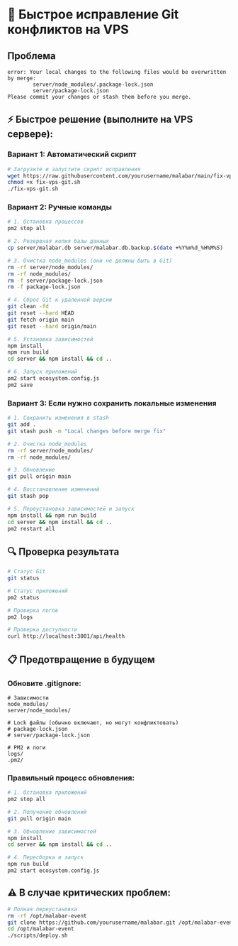 # 🚨 Быстрое исправление Git конфликтов на VPS

## Проблема
```
error: Your local changes to the following files would be overwritten by merge:
        server/node_modules/.package-lock.json
        server/package-lock.json
Please commit your changes or stash them before you merge.
```

## ⚡ Быстрое решение (выполните на VPS сервере):

### Вариант 1: Автоматический скрипт
```bash
# Загрузите и запустите скрипт исправления
wget https://raw.githubusercontent.com/yourusername/malabar/main/fix-vps-git.sh
chmod +x fix-vps-git.sh
./fix-vps-git.sh
```

### Вариант 2: Ручные команды
```bash
# 1. Остановка процессов
pm2 stop all

# 2. Резервная копия базы данных
cp server/malabar.db server/malabar.db.backup.$(date +%Y%m%d_%H%M%S)

# 3. Очистка node_modules (они не должны быть в Git)
rm -rf server/node_modules/
rm -rf node_modules/
rm -f server/package-lock.json
rm -f package-lock.json

# 4. Сброс Git к удаленной версии
git clean -fd
git reset --hard HEAD
git fetch origin main
git reset --hard origin/main

# 5. Установка зависимостей
npm install
npm run build
cd server && npm install && cd ..

# 6. Запуск приложений
pm2 start ecosystem.config.js
pm2 save
```

### Вариант 3: Если нужно сохранить локальные изменения
```bash
# 1. Сохранить изменения в stash
git add .
git stash push -m "Local changes before merge fix"

# 2. Очистка node_modules
rm -rf server/node_modules/
rm -rf node_modules/

# 3. Обновление
git pull origin main

# 4. Восстановление изменений
git stash pop

# 5. Переустановка зависимостей и запуск
npm install && npm run build
cd server && npm install && cd ..
pm2 restart all
```

## 🔍 Проверка результата
```bash
# Статус Git
git status

# Статус приложений
pm2 status

# Проверка логов
pm2 logs

# Проверка доступности
curl http://localhost:3001/api/health
```

## 📋 Предотвращение в будущем

### Обновите .gitignore:
```gitignore
# Зависимости
node_modules/
server/node_modules/

# Lock файлы (обычно включают, но могут конфликтовать)
# package-lock.json
# server/package-lock.json

# PM2 и логи
logs/
.pm2/
```

### Правильный процесс обновления:
```bash
# 1. Остановка приложений
pm2 stop all

# 2. Получение обновлений
git pull origin main

# 3. Обновление зависимостей
npm install
cd server && npm install && cd ..

# 4. Пересборка и запуск
npm run build
pm2 start ecosystem.config.js
```

## ⚠️ В случае критических проблем:
```bash
# Полная переустановка
rm -rf /opt/malabar-event
git clone https://github.com/yourusername/malabar.git /opt/malabar-event
cd /opt/malabar-event
./scripts/deploy.sh
```
